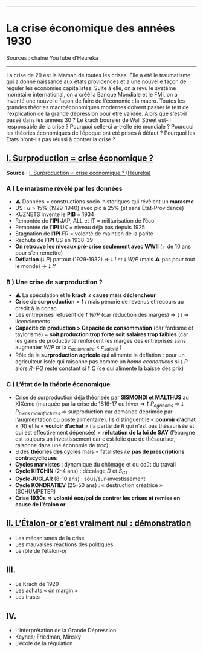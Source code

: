 ***
# La crise économique des années 1930
Sources : chaîne YouTube d’Heureka 
***
La crise de 29 est la Maman de toutes les crises. Elle a été le traumatisme qui a donné naissance aux états providences et a une nouvelle façon de réguler les économies capitalistes. Suite à elle, on a revu le système monétaire international, on a créé la Banque Mondiale et le FMI, on a inventé une nouvelle façon de faire de l'économie : la macro. Toutes les grandes théories macroéconomiques modernes doivent passer le test de l'explication de la grande dépression pour être validée. Alors que s'est-il passé dans les années 30 ? Le krach boursier de Wall Street est-il responsable de la crise ? Pourquoi celle-ci a-t-elle été mondiale ? Pourquoi les théories économiques de l’époque ont été prises à défaut ? Pourquoi les Etats n'ont-ils pas réussi à contrer la crise ?
## <u>I. Surproduction = crise économique ?</u>

**Source** : [I. Surproduction = crise économique ? (Heureka)](https://youtu.be/R_8sjao6tGI?si=dGw4g0RPyZlDmuwm) 

### A ) Le marasme révélé par les données 

- ⚠ Données = constructions socio-historiques qui révèlent un **marasme** 
- US : ***u*** > 15% (1929-1940) avec pic à 25% (et sans État-Providence)
- KUZNETS invente le **PIB** = 1934
- Remontée de l’**IPI** JAP, ALL et IT = militarisation de l’éco
- Remontée de l’**IPI** UK = niveau déjà bas depuis 1925 
- Stagnation de l’**IPI** FR = volonté de maintien de la parité 
- Rechute de l’**IPI** US en 1938-39 
- **On retrouve les niveaux pré-crise seulement avec WWII** (+ de 10 ans pour s’en remettre)
- **Déflation** (⭣ *P*) partout (1929-1932) ⇒ ⭣ *I* et ⭣ *W/P* (mais ⚠ pas pour tout le monde) ⇒ ⭣ *Y* 

### B ) Une crise de surproduction ? 

- ⚠ La spéculation et le **krach ≠ cause mais déclencheur** 
- **Crise de surproduction** = ⭡ *I* mais pénurie de revenus et recours au crédit à la conso 
- Les entreprises refusent de ⭡ *W/P* (car réduction des marges) ⇒ ⭣ *I* ⇒ licenciements 
- **Capacité de production > Capacité de consommation** (car fordisme et taylorisme) = **soit production trop forte soit salaires trop faibles** (car les gains de productivité renforcent les marges des entreprises sans augmenter *W/P* or la <i>c<sub>actionnaire</sub></i> < <i>c<sub>salarié</sub></i> ) 
- Rôle de la **surproduction agricole** qui alimente la déflation : pour un agriculteur isolé qui raisonne pas comme un *homo economicus* si ⭣ *P* alors *R=PQ* reste constant si ⭡ *Q* (ce qui alimente la baisse des prix)

### C ) L’état de la théorie économique 

- Crise de surproduction déjà théorisée par **SISMONDI et MALTHUS** au XIXème (marquée par la crise de 1816-17 où hiver ⇒ ⭡ <i>P<sub>agricoles</sub></i> ⇒ ⭣ <i>P<sub>biens manufacturés</sub></i> ⇒ surproduction car demande déprimée par l’augmentation du poste alimentaire). Ils distinguent le « **pouvoir d’achat** » (*R*) et le « **vouloir d’achat** » (la partie de *R* qui n’est pas thésaurisée et qui est effectivement dépensée) = **réfutation de la loi de SAY** (l’épargne est toujours un investissement car c’est folie que de thésauriser, raisonne dans une économie de troc) 
- ∃ des **théories des cycles** mais = fatalistes *i.e* **pas de prescriptions contracycliques** 
- **Cycles marxistes** : dynamique du chômage et du coût du travail 
- **Cycle KITCHIN** (2-4 ans) : décalage *D* et <i>S<sub>CT</sub></i> 
- **Cycle JUGLAR** (8-10 ans) : sous/sur-investissement 
- **Cycle KONDRATIEV** (25-50 ans) : « destruction créatrice » (SCHUMPETER)
- **Crise 1930s ⇒ volonté éco/pol de contrer les crises et remise en cause de l’étalon or** 

## <u>II. L’Étalon-or c’est vraiment nul : démonstration</u>



- Les mécanismes de la crise 
- Les mauvaises réactions des politiques 
- Le rôle de l’étalon-or 

## III. 

- Le Krach de 1929
- Les achats « on margin »
- Les trusts 

## IV. 

- L’interprétation de la Grande Dépression 
- Keynes; Friedman, Minsky 
- L’école de la régulation 

